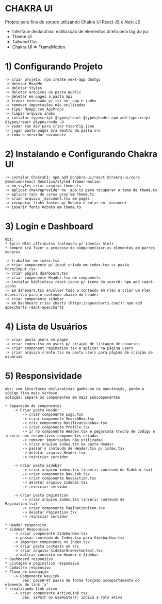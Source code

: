 # CHAKRA UI
Projeto para fins de estudo utilizando Chakra UI React JS e Next JS

* Interface declarativa: estilização de elementos direto pela tag do jsx
* Theme UI
* Tailwind Css
* Chakra UI => FrameMotion

# 1) Configurando Projeto

	-> criar projeto: npm create next-app dashgo
	-> deletar ReadMe
	-> deletar Styles
	-> deletar arquivos da pasta public
	-> deletar em pages a pasta Api
	-> trocar extensaão p/ tsx no _app e index
	-> remover importações não utilizadas
	-> tipar MyApp com AppProps
	-> limpar arquivo index
	-> instalar typescript @types/react @types/node: npm add typescript @types/react @types/node -D
	-> rodar run dev para criar tsconfig.json
	-> jogar pasta pages pra dentro da pasta src
	-> roda o servidor novamente

# 2) Instalando e Configurando Chakra UI

	-> instalar ChakraUI: npm add @chakra-ui/react @chakra-ui/core @emotion/react @emotion/styled framer-motion
	-> em styles criar arquivo theme.ts
	-> aplicar chakraprovider no _app.ts para recuperar o tema de theme.ts
	-> aplicar tons de cores gray em theme.ts
	-> criar arquivo _document.tsx em pages
	-> recuperar links fontes p/ Roboto e colar em _document
	-> inserir fonts Roboto em theme.ts

# 3) Login e Dashboard
	Obs:
	* Split Html attributes (extensão p/ identar html)
	* Sempre irá fazer o processo de componentizar os elementos em partes menores

	-> trabalhar em index.tsx
	-> criar componente p/ input criado em index.tsx => pasta Form/Input.tsx
	-> criar página dashboard.tsx
	-> criar componente Header.tsx em components
	-> instalar biblioteca react-icons p/ icone do search: npm add react-icons
	-> Em dshboars.tsx envolver todo o conteudo em Flex e criar um Flex especifico para o conteudo abaixo do header
	-> criar componente sidebar
	-> em Dashboard criar charts (https://apexcharts.com/): npm add apexcharts react-apexcharts

# 4) Lista de Usuários
	-> criar pasta users em pages
	-> criar index.tsx em users p/ criação de listagem de usuarios
	-> criar component Pagination.tsx e aplicar na página users
	-> criar arquivo create.tsx na pasta users para página de criação de usuários

# 5) Responsividade
	obs: com interfaces declarativas ganha-se na manutenção, porém o código fica mais verboso
	solução: separa os componentes em mais subcomponentes

	* Separação de componentes
		-> Criar pasta Header
			-> criar componente Logo.tsx
			-> criar componente SearchBox.tsx
			-> crir componente NotificationsNav.tsx
			-> criar componente Profile.tsx
			-> ir no componente Header.tsx e pegarcada trwcho de código e inserir nos respectivos componentes criados
			-> remover importações não utilizadas
			-> criar arquivo index.tsx na pasta Header
			-> passar o conteudo de Header.tsx p/ index.tsx
			-> deletar arquivo Header.tsx
			-> reiniciar servidor

		-> Criar pasta Sidebar
			-> criar arquivo index.tsx (inserir conteudo do Sidebar.tsx)
			-> criar componente NavLink.tsx
			-> criar componente NavSection.tsx
			-> deletar arquivo Sidebar.tsx
			-> reiniciar servidor

		-> Criar pasta pagination
			-> criar arquivo index.tsx (inserir conteudo de Pagination.tsx)
			-> criar componente PaginationItem.tsx
			-> deletar Pagination.tsx
			-> reiniciar servidor

	* Header responsivo
	* Sidebar Responsiva
		-> criar componente SidebarNav.tsx
		-> passar conteudo do Index.tsx para SidebarNav.tsx
		-> importar componente no Index.tsx
		-> criar pasta contexts em src
		-> criar arquivo SideBarDrawerContext.tsx
		-> aplicar contexto em Header e Sidebar
	* Dashboard responsivo
	* Listagem e pagination responsiva
	* Cadastro responsivo
	* Fluxo de navegação
		-> Componente NavLink
			obs: passHref passa de forma forçado ocomportamento do elemento de link 'a'
	* sinalizando link ativo
		-> criar componente ActiveLink.tsx
			obs: asPath do useRouter() indica a rota ativa

